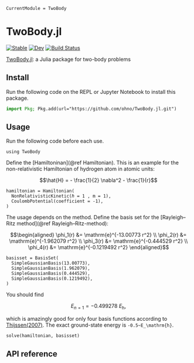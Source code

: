 ```@meta
CurrentModule = TwoBody
```

# TwoBody.jl

[![Stable](https://img.shields.io/badge/docs-stable-blue.svg)](https://ohno.github.io/TwoBody.jl/stable) [![Dev](https://img.shields.io/badge/docs-dev-blue.svg)](https://ohno.github.io/TwoBody.jl/dev) [![Build Status](https://github.com/ohno/TwoBody.jl/workflows/CI/badge.svg)](https://github.com/ohno/TwoBody.jl/actions)

[TwoBody.jl](https://github.com/ohno/TwoBody.jl): a Julia package for two-body problems

## Install

Run the following code on the REPL or Jupyter Notebook to install this package.

```julia
import Pkg; Pkg.add(url="https://github.com/ohno/TwoBody.jl.git")
```

## Usage

Run the following code before each use.
```@example index
using TwoBody
```

Define the [Hamiltoninan](@ref Hamiltonian). This is an example for the non-relativistic Hamiltonian of hydrogen atom in atomic units:
```math
\hat{H} = 
- \frac{1}{2} \nabla^2
- \frac{1}{r}
```
```@repl index
hamiltonian = Hamiltonian(
  NonRelativisticKinetic(ℏ = 1 , m = 1),
  CoulombPotential(coefficient = -1),
)
```

The usage depends on the method. Define the basis set for the [Rayleigh–Ritz method](@ref Rayleigh–Ritz-method):
```math
\begin{aligned}
  \phi_1(r) &= \mathrm{e}^{-13.00773 r^2} \\
  \phi_2(r) &= \mathrm{e}^{-1.962079 r^2} \\
  \phi_3(r) &= \mathrm{e}^{-0.444529 r^2} \\
  \phi_4(r) &= \mathrm{e}^{-0.1219492 r^2}
\end{aligned}
```
```@repl index
basisset = BasisSet(
  SimpleGaussianBasis(13.00773),
  SimpleGaussianBasis(1.962079),
  SimpleGaussianBasis(0.444529),
  SimpleGaussianBasis(0.1219492),
)
```

You should find
```math
E_{n=1} = -0.499278~E_\mathrm{h},
```
which is amazingly good for only four basis functions according to [Thijssen(2007)](https://doi.org/10.1017/CBO9781139171397). The exact ground-state energy is ``-0.5~E_\mathrm{h}``.

```@repl index
solve(hamiltonian, basisset)
```

## API reference

```@index
```
